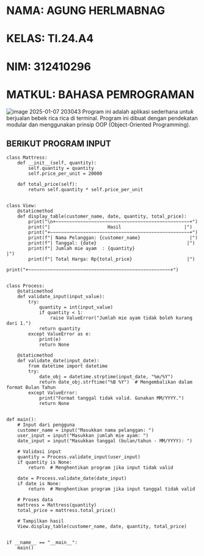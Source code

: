 # NAMA: AGUNG HERLMABNAG 
# KELAS: TI.24.A4
# NIM: 312410296
# MATKUL: BAHASA PEMROGRAMAN 

![image 2025-01-07 203043](https://github.com/user-attachments/assets/6371f870-5065-4659-bbae-a627601c2278)
Program ini adalah aplikasi sederhana untuk berjualan bebek rica rica di terminal. Program ini dibuat dengan pendekatan modular dan menggunakan prinsip OOP (Object-Oriented Programming).

## BERIKUT PROGRAM INPUT

````pyhton
class Mattress:
    def __init__(self, quantity):
        self.quantity = quantity
        self.price_per_unit = 20000

    def total_price(self):
        return self.quantity * self.price_per_unit


class View:
    @staticmethod
    def display_table(customer_name, date, quantity, total_price):
        print("\n+~~~~~~~~~~~~~~~~~~~~~~~~~~~~~~~~~~~~~~~~~~~~~~~~~+")
        print("|                     Hasil                       |")
        print("+~~~~~~~~~~~~~~~~~~~~~~~~~~~~~~~~~~~~~~~~~~~~~~~~~~~+")
        print(f"| Nama Pelanggan: {customer_name}                  |")
        print(f"| Tanggal: {date}                                 |")
        print(f"| Jumlah mie ayam  : {quantity}                        |")
        print(f"| Total Harga: Rp{total_price}                    |")
        print("+~~~~~~~~~~~~~~~~~~~~~~~~~~~~~~~~~~~~~~~~~~~~~~~~~~~~+")


class Process:
    @staticmethod
    def validate_input(input_value):
        try:
            quantity = int(input_value)
            if quantity < 1:
                raise ValueError("Jumlah mie ayam tidak boleh kurang dari 1.")
            return quantity
        except ValueError as e:
            print(e)
            return None

    @staticmethod
    def validate_date(input_date):
        from datetime import datetime
        try:
            date_obj = datetime.strptime(input_date, "%m/%Y")
            return date_obj.strftime("%B %Y")  # Mengembalikan dalam format Bulan Tahun
        except ValueError:
            print("Format tanggal tidak valid. Gunakan MM/YYYY.")
            return None


def main():
    # Input dari pengguna
    customer_name = input("Masukkan nama pelanggan: ")
    user_input = input("Masukkan jumlah mie ayam: ")
    date_input = input("Masukkan tanggal (bulan/tahun - MM/YYYY): ")
    
    # Validasi input
    quantity = Process.validate_input(user_input)
    if quantity is None:
        return  # Menghentikan program jika input tidak valid

    date = Process.validate_date(date_input)
    if date is None:
        return  # Menghentikan program jika input tanggal tidak valid

    # Proses data
    mattress = Mattress(quantity)
    total_price = mattress.total_price()

    # Tampilkan hasil
    View.display_table(customer_name, date, quantity, total_price)


if __name__ == "__main__":
    main()
````
